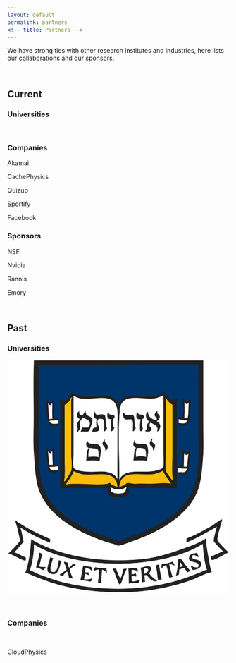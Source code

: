 ```yaml
---
layout: default
permalink: partners
<!-- title: Partners -->
---
```


We have strong ties with other research institutes and industries, here lists
our collaborations and our sponsors.

 

Current
--------

### Universities



 

### Companies

Akamai

CachePhysics

Quizup

Sportify

Facebook

### Sponsors

NSF

Nvidia

Rannis

Emory

 

Past
----

### Universities

![Mahesh \@ Yale](resources/partners/yale.png)


 

### Companies

 

CloudPhysics

